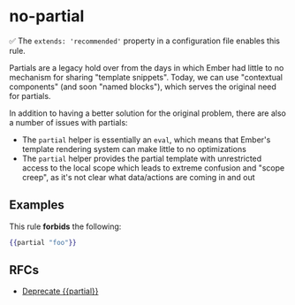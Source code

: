 # no-partial

:white_check_mark: The `extends: 'recommended'` property in a configuration file enables this rule.

Partials are a legacy hold over from the days in which Ember had little to no mechanism for sharing "template snippets". Today, we can use "contextual components" (and soon "named blocks"), which serves the original need for partials.

In addition to having a better solution for the original problem, there are also a number of issues with partials:

* The `partial` helper is essentially an `eval`, which means that Ember's template rendering system can make little to no optimizations
* The `partial` helper provides the partial template with unrestricted access to the local scope which leads to extreme confusion and "scope creep", as it's not clear what data/actions are coming in and out

## Examples

This rule **forbids** the following:

```hbs
{{partial "foo"}}
```

## RFCs

* [Deprecate {{partial}}](https://github.com/emberjs/rfcs/blob/master/text/0449-deprecate-partials.md)
